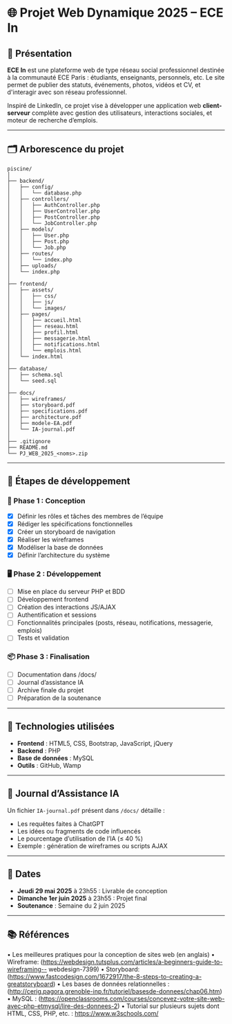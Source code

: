 # 🌐 Projet Web Dynamique 2025 – ECE In

## 📘 Présentation

**ECE In** est une plateforme web de type réseau social professionnel destinée à la communauté ECE Paris : étudiants, enseignants, personnels, etc. Le site permet de publier des statuts, événements, photos, vidéos et CV, et d'interagir avec son réseau professionnel.

Inspiré de LinkedIn, ce projet vise à développer une application web **client-serveur** complète avec gestion des utilisateurs, interactions sociales, et moteur de recherche d’emplois.

---

## 🗂️ Arborescence du projet

```
piscine/
│
├── backend/
│   ├── config/
│   │   └── database.php
│   ├── controllers/
│   │   ├── AuthController.php
│   │   ├── UserController.php
│   │   ├── PostController.php
│   │   └── JobController.php
│   ├── models/
│   │   ├── User.php
│   │   ├── Post.php
│   │   └── Job.php
│   ├── routes/
│   │   └── index.php
│   ├── uploads/
│   └── index.php
│
├── frontend/
│   ├── assets/
│   │   ├── css/
│   │   ├── js/
│   │   └── images/
│   ├── pages/
│   │   ├── accueil.html
│   │   ├── reseau.html
│   │   ├── profil.html
│   │   ├── messagerie.html
│   │   ├── notifications.html
│   │   └── emplois.html
│   └── index.html
│
├── database/
│   ├── schema.sql
│   └── seed.sql
│
├── docs/
│   ├── wireframes/
│   ├── storyboard.pdf
│   ├── specifications.pdf
│   ├── architecture.pdf
│   ├── modele-EA.pdf
│   └── IA-journal.pdf
│
├── .gitignore
├── README.md
└── PJ_WEB_2025_<noms>.zip
```

---

## 🚀 Étapes de développement

### 🔧 Phase 1 : Conception
- [x] Définir les rôles et tâches des membres de l’équipe
- [x] Rédiger les spécifications fonctionnelles
- [x] Créer un storyboard de navigation
- [x] Réaliser les wireframes
- [x] Modéliser la base de données
- [x] Définir l’architecture du système

### 🖥️ Phase 2 : Développement
- [ ] Mise en place du serveur PHP et BDD
- [ ] Développement frontend
- [ ] Création des interactions JS/AJAX
- [ ] Authentification et sessions
- [ ] Fonctionnalités principales (posts, réseau, notifications, messagerie, emplois)
- [ ] Tests et validation

### 📦 Phase 3 : Finalisation
- [ ] Documentation dans /docs/
- [ ] Journal d’assistance IA
- [ ] Archive finale du projet
- [ ] Préparation de la soutenance

---

## 🧰 Technologies utilisées

- **Frontend** : HTML5, CSS, Bootstrap, JavaScript, jQuery
- **Backend** : PHP
- **Base de données** : MySQL
- **Outils** : GitHub, Wamp

---

## 🧠 Journal d’Assistance IA

Un fichier `IA-journal.pdf` présent dans `/docs/` détaille :
- Les requêtes faites à ChatGPT
- Les idées ou fragments de code influencés
- Le pourcentage d’utilisation de l’IA (≤ 40 %)
- Exemple : génération de wireframes ou scripts AJAX

---


## 📅 Dates

- **Jeudi 29 mai 2025** à 23h55 : Livrable de conception
- **Dimanche 1er juin 2025** à 23h55 : Projet final
- **Soutenance** : Semaine du 2 juin 2025

---


## 📚 Références

• Les meilleures pratiques pour la conception de sites web (en anglais)
• Wireframe: (https://webdesign.tutsplus.com/articles/a-beginners-guide-to-wireframing--
webdesign-7399)
• Storyboard: (https://www.fastcodesign.com/1672917/the-8-steps-to-creating-a-greatstoryboard)
• Les bases de données relationnelles : (http://cerig.pagora.grenoble-inp.fr/tutoriel/basesde-donnees/chap06.htm)
• MySQL : (https://openclassrooms.com/courses/concevez-votre-site-web-avec-php-etmysql/lire-des-donnees-2)
• Tutorial sur plusieurs sujets dont HTML, CSS, PHP, etc. : https://www.w3schools.com/
